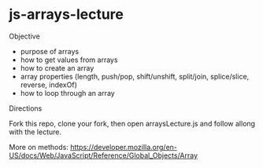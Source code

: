 # js-arrays-lecture

Objective
 - purpose of arrays
 - how to get values from arrays
 - how to create an array
 - array properties (length, push/pop, shift/unshift, split/join, splice/slice, reverse, indexOf)
 - how to loop through an array

Directions

Fork this repo, clone your fork, then open arraysLecture.js and follow allong with the lecture.

More on methods: https://developer.mozilla.org/en-US/docs/Web/JavaScript/Reference/Global_Objects/Array
